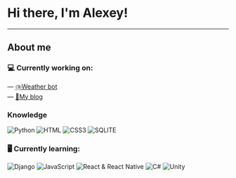 <h1>Hi there, I'm Alexey!</h1>
<hr>
<h2>About me</h2>
<p></p>
<h3>💻 Currently working on:</h3>
<p>— <a href="https://github.com/Alexey045/WeatherBot">⛈️Weather bot</a>
<br>
— <a href="https://github.com/Alexey045/MyBlog">🤩My blog</a>
</p>
<h3>Knowledge</h3>
<img src="https://img.shields.io/badge/Python-blue?style=for-the-badge&logo=Python&logoColor=white" alt="Python">
<img src="https://img.shields.io/badge/html5-%23E34F26.svg?style=for-the-badge&logo=html5&logoColor=white" alt="HTML">
<img src="https://img.shields.io/badge/css3-%231572B6.svg?style=for-the-badge&logo=css3&logoColor=white" alt="CSS3">
<img src="https://img.shields.io/badge/sqlite-%2307405e.svg?style=for-the-badge&logo=sqlite&logoColor=white" alt="SQLITE">

<h3>🖥️ Currently learning:</h3>
<img src="https://img.shields.io/badge/django-%23092E20.svg?style=for-the-badge&logo=django&logoColor=white" alt="Django">
<img src="https://img.shields.io/badge/javascript-%23323330.svg?style=for-the-badge&logo=javascript&logoColor=%23F7DF1E" alt="JavaScript">
<img src="https://img.shields.io/badge/react & react native-%2320232a.svg?style=for-the-badge&logo=react&logoColor=%2361DAFB" alt="React & React Native">
<img src="https://img.shields.io/badge/c%23-%23239120.svg?style=for-the-badge&logo=c-sharp&logoColor=white" alt="C#">
<img src="https://img.shields.io/badge/unity-%23000000.svg?style=for-the-badge&logo=unity&logoColor=white" alt="Unity">
